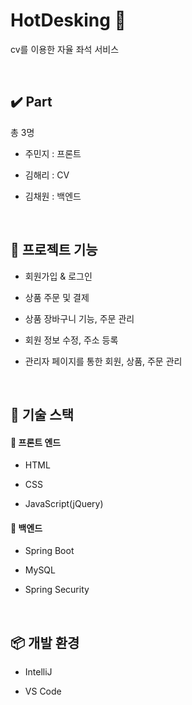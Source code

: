 # HotDesking :office:
cv를 이용한 자율 좌석 서비스


<br/>

## ✔️ Part     

총 3명


+ 주민지 : 프론트


+ 김해리 : CV


+ 김채원 : 백엔드  

<br/>

## 📁 프로젝트 기능


+ 회원가입 & 로그인


+ 상품 주문 및 결제


+ 상품 장바구니 기능, 주문 관리


+ 회원 정보 수정, 주소 등록


+ 관리자 페이지를 통한 회원, 상품, 주문 관리  

<br/>

## 📕 기술 스택



#### 📙  프론트 엔드

+ HTML

+ CSS

+ JavaScript(jQuery)



#### 📙 백엔드

+ Spring Boot


+ MySQL


+ Spring Security

<br/>


## 📦 개발 환경


+ IntelliJ


+ VS Code

<br/>


